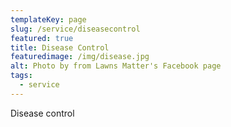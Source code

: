 ```yaml
---
templateKey: page
slug: /service/diseasecontrol
featured: true
title: Disease Control
featuredimage: /img/disease.jpg
alt: Photo by from Lawns Matter's Facebook page
tags:
  - service
---
```

Disease control

